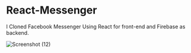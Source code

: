 # React-Messenger
I Cloned Facebook Messenger Using React for front-end and Firebase as backend. 


![Screenshot (12)](https://user-images.githubusercontent.com/76264679/124201805-94e86400-daf6-11eb-80ac-cb678c8fa355.png)
